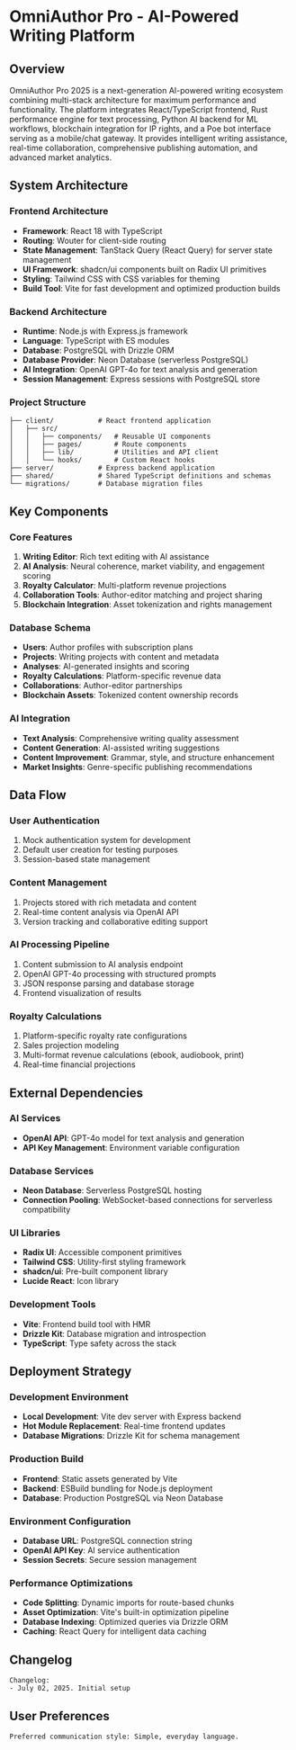 # OmniAuthor Pro - AI-Powered Writing Platform

## Overview

OmniAuthor Pro 2025 is a next-generation AI-powered writing ecosystem combining multi-stack architecture for maximum performance and functionality. The platform integrates React/TypeScript frontend, Rust performance engine for text processing, Python AI backend for ML workflows, blockchain integration for IP rights, and a Poe bot interface serving as a mobile/chat gateway. It provides intelligent writing assistance, real-time collaboration, comprehensive publishing automation, and advanced market analytics.

## System Architecture

### Frontend Architecture
- **Framework**: React 18 with TypeScript
- **Routing**: Wouter for client-side routing
- **State Management**: TanStack Query (React Query) for server state management
- **UI Framework**: shadcn/ui components built on Radix UI primitives
- **Styling**: Tailwind CSS with CSS variables for theming
- **Build Tool**: Vite for fast development and optimized production builds

### Backend Architecture
- **Runtime**: Node.js with Express.js framework
- **Language**: TypeScript with ES modules
- **Database**: PostgreSQL with Drizzle ORM
- **Database Provider**: Neon Database (serverless PostgreSQL)
- **AI Integration**: OpenAI GPT-4o for text analysis and generation
- **Session Management**: Express sessions with PostgreSQL store

### Project Structure
```
├── client/           # React frontend application
│   ├── src/
│   │   ├── components/   # Reusable UI components
│   │   ├── pages/        # Route components
│   │   ├── lib/          # Utilities and API client
│   │   └── hooks/        # Custom React hooks
├── server/           # Express backend application
├── shared/           # Shared TypeScript definitions and schemas
└── migrations/       # Database migration files
```

## Key Components

### Core Features
1. **Writing Editor**: Rich text editing with AI assistance
2. **AI Analysis**: Neural coherence, market viability, and engagement scoring
3. **Royalty Calculator**: Multi-platform revenue projections
4. **Collaboration Tools**: Author-editor matching and project sharing
5. **Blockchain Integration**: Asset tokenization and rights management

### Database Schema
- **Users**: Author profiles with subscription plans
- **Projects**: Writing projects with content and metadata
- **Analyses**: AI-generated insights and scoring
- **Royalty Calculations**: Platform-specific revenue data
- **Collaborations**: Author-editor partnerships
- **Blockchain Assets**: Tokenized content ownership records

### AI Integration
- **Text Analysis**: Comprehensive writing quality assessment
- **Content Generation**: AI-assisted writing suggestions
- **Content Improvement**: Grammar, style, and structure enhancement
- **Market Insights**: Genre-specific publishing recommendations

## Data Flow

### User Authentication
1. Mock authentication system for development
2. Default user creation for testing purposes
3. Session-based state management

### Content Management
1. Projects stored with rich metadata and content
2. Real-time content analysis via OpenAI API
3. Version tracking and collaborative editing support

### AI Processing Pipeline
1. Content submission to AI analysis endpoint
2. OpenAI GPT-4o processing with structured prompts
3. JSON response parsing and database storage
4. Frontend visualization of results

### Royalty Calculations
1. Platform-specific royalty rate configurations
2. Sales projection modeling
3. Multi-format revenue calculations (ebook, audiobook, print)
4. Real-time financial projections

## External Dependencies

### AI Services
- **OpenAI API**: GPT-4o model for text analysis and generation
- **API Key Management**: Environment variable configuration

### Database Services
- **Neon Database**: Serverless PostgreSQL hosting
- **Connection Pooling**: WebSocket-based connections for serverless compatibility

### UI Libraries
- **Radix UI**: Accessible component primitives
- **Tailwind CSS**: Utility-first styling framework
- **shadcn/ui**: Pre-built component library
- **Lucide React**: Icon library

### Development Tools
- **Vite**: Frontend build tool with HMR
- **Drizzle Kit**: Database migration and introspection
- **TypeScript**: Type safety across the stack

## Deployment Strategy

### Development Environment
- **Local Development**: Vite dev server with Express backend
- **Hot Module Replacement**: Real-time frontend updates
- **Database Migrations**: Drizzle Kit for schema management

### Production Build
- **Frontend**: Static assets generated by Vite
- **Backend**: ESBuild bundling for Node.js deployment
- **Database**: Production PostgreSQL via Neon Database

### Environment Configuration
- **Database URL**: PostgreSQL connection string
- **OpenAI API Key**: AI service authentication
- **Session Secrets**: Secure session management

### Performance Optimizations
- **Code Splitting**: Dynamic imports for route-based chunks
- **Asset Optimization**: Vite's built-in optimization pipeline
- **Database Indexing**: Optimized queries via Drizzle ORM
- **Caching**: React Query for intelligent data caching

## Changelog
```
Changelog:
- July 02, 2025. Initial setup
```

## User Preferences
```
Preferred communication style: Simple, everyday language.
```